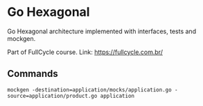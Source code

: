 # Go Hexagonal

Go Hexagonal architecture implemented with interfaces, tests and mockgen.

Part of FullCycle course. Link: https://fullcycle.com.br/
## Commands

```
mockgen -destination=application/mocks/application.go -source=application/product.go application
```